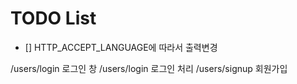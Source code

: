 TODO List
==========

- [] HTTP_ACCEPT_LANGUAGE에 따라서 출력변경


/users/login
	로그인 창
/users/login
	로그인 처리
/users/signup
	회원가입